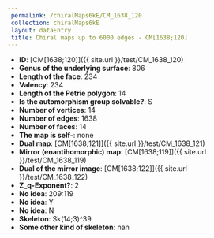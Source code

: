 ```yaml
--- 
 permalink: /chiralMaps6kE/CM_1638_120 
 collection: chiralMaps6kE
 layout: dataEntry
 title: Chiral maps up to 6000 edges - CM[1638;120]
---
```


- **ID**: [CM[1638;120]]({{ site.url }}/test/CM_1638_120)
- **Genus of the underlying surface**: 806
- **Length of the face**: 234
- **Valency**: 234
- **Length of the Petrie polygon**: 14
- **Is the automorphism group solvable?**: S
- **Number of vertices**: 14
- **Number of edges**: 1638
- **Number of faces**: 14
- **The map is self-**: none
- **Dual map**: [CM[1638;121]]({{ site.url }}/test/CM_1638_121)
- **Mirror (enantihomorphic) map**: [CM[1638;119]]({{ site.url }}/test/CM_1638_119)
- **Dual of the mirror image**: [CM[1638;122]]({{ site.url }}/test/CM_1638_122)
- **Z_q-Exponent?**: 2
- **No idea**:  209:119
- **No idea**: Y
- **No idea**: N
- **Skeleton**: Sk(14;3)^39
- **Some other kind of skeleton**: nan
